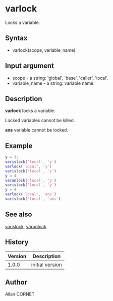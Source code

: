 

# varlock

Locks a variable.

## Syntax

- varlock(scope, variable_name)

## Input argument

 - scope - a string: 'global', 'base', 'caller', 'local'.
 - variable_name - a string: variable name.

## Description


  <p><b>varlock</b> locks a variable.</p>
  <p>Locked variables cannot be killed.</p>
  <p><b>ans</b> variable cannot be locked.</p>


## Example

```matlab
y = 3;
varislock('local', 'y')
varlock('local', 'y')
varislock('local', 'y')
y = 4
varunlock('local', 'y')
varislock('local', 'y')
y = 4
varlock('local', 'ans')
varislock('local', 'ans')
```

## See also

[varislock](varislock.md), [varunlock](varunlock.md).
## History

|Version|Description|
|------|------|
|1.0.0|initial version|


## Author

Allan CORNET



